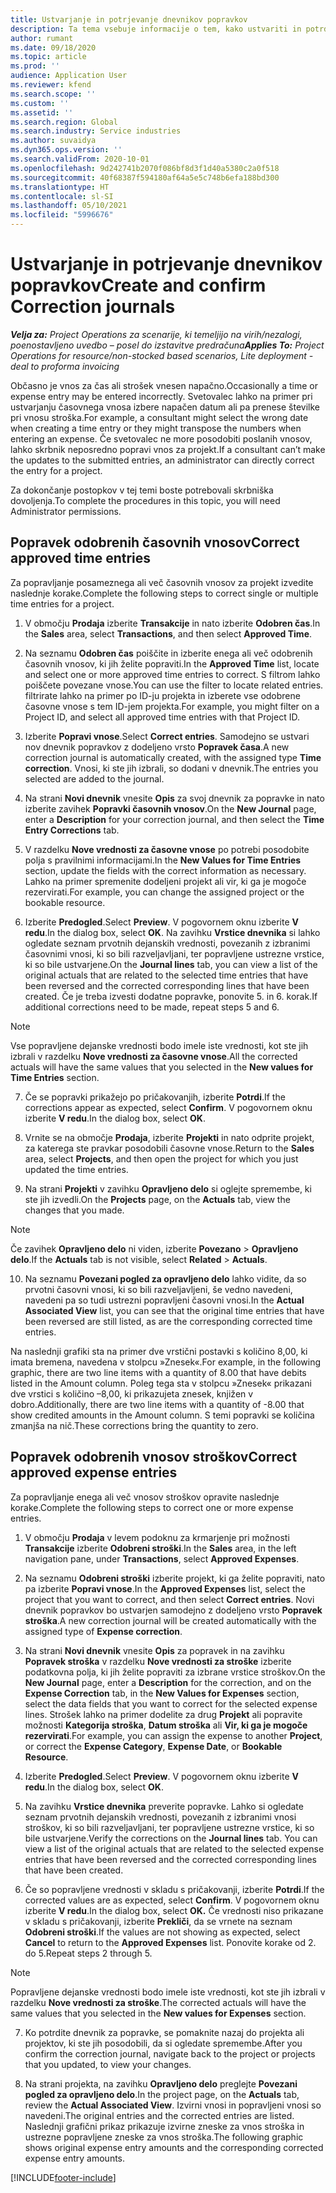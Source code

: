 ```yaml
---
title: Ustvarjanje in potrjevanje dnevnikov popravkov
description: Ta tema vsebuje informacije o tem, kako ustvariti in potrditi dnevnik popravkov.
author: rumant
ms.date: 09/18/2020
ms.topic: article
ms.prod: ''
audience: Application User
ms.reviewer: kfend
ms.search.scope: ''
ms.custom: ''
ms.assetid: ''
ms.search.region: Global
ms.search.industry: Service industries
ms.author: suvaidya
ms.dyn365.ops.version: ''
ms.search.validFrom: 2020-10-01
ms.openlocfilehash: 9d242741b2070f086bf8d3f1d40a5380c2a0f518
ms.sourcegitcommit: 40f68387f594180af64a5e5c748b6efa188bd300
ms.translationtype: HT
ms.contentlocale: sl-SI
ms.lasthandoff: 05/10/2021
ms.locfileid: "5996676"
---
```

# <a name="create-and-confirm-correction-journals"></a><span data-ttu-id="fb67b-103">Ustvarjanje in potrjevanje dnevnikov popravkov</span><span class="sxs-lookup"><span data-stu-id="fb67b-103">Create and confirm Correction journals</span></span>

<span data-ttu-id="fb67b-104">_**Velja za:** Project Operations za scenarije, ki temeljijo na virih/nezalogi, poenostavljeno uvedbo – posel do izstavitve predračuna_</span><span class="sxs-lookup"><span data-stu-id="fb67b-104">_**Applies To:** Project Operations for resource/non-stocked based scenarios, Lite deployment - deal to proforma invoicing_</span></span>

<span data-ttu-id="fb67b-105">Občasno je vnos za čas ali strošek vnesen napačno.</span><span class="sxs-lookup"><span data-stu-id="fb67b-105">Occasionally a time or expense entry may be entered incorrectly.</span></span> <span data-ttu-id="fb67b-106">Svetovalec lahko na primer pri ustvarjanju časovnega vnosa izbere napačen datum ali pa prenese številke pri vnosu stroška.</span><span class="sxs-lookup"><span data-stu-id="fb67b-106">For example, a consultant might select the wrong date when creating a time entry or they might transpose the numbers when entering an expense.</span></span> <span data-ttu-id="fb67b-107">Če svetovalec ne more posodobiti poslanih vnosov, lahko skrbnik neposredno popravi vnos za projekt.</span><span class="sxs-lookup"><span data-stu-id="fb67b-107">If a consultant can’t make the updates to the submitted entries, an administrator can directly correct the entry for a project.</span></span>

<span data-ttu-id="fb67b-108">Za dokončanje postopkov v tej temi boste potrebovali skrbniška dovoljenja.</span><span class="sxs-lookup"><span data-stu-id="fb67b-108">To complete the procedures in this topic, you will need Administrator permissions.</span></span>

## <a name="correct-approved-time-entries"></a><span data-ttu-id="fb67b-109">Popravek odobrenih časovnih vnosov</span><span class="sxs-lookup"><span data-stu-id="fb67b-109">Correct approved time entries</span></span>     

<span data-ttu-id="fb67b-110">Za popravljanje posameznega ali več časovnih vnosov za projekt izvedite naslednje korake.</span><span class="sxs-lookup"><span data-stu-id="fb67b-110">Complete the following steps to correct single or multiple time entries for a project.</span></span>

1. <span data-ttu-id="fb67b-111">V območju **Prodaja** izberite **Transakcije** in nato izberite **Odobren čas**.</span><span class="sxs-lookup"><span data-stu-id="fb67b-111">In the **Sales** area, select **Transactions**, and then select **Approved Time**.</span></span> 

2. <span data-ttu-id="fb67b-112">Na seznamu **Odobren čas** poiščite in izberite enega ali več odobrenih časovnih vnosov, ki jih želite popraviti.</span><span class="sxs-lookup"><span data-stu-id="fb67b-112">In the **Approved Time** list, locate and select one or more approved time entries to correct.</span></span> <span data-ttu-id="fb67b-113">S filtrom lahko poiščete povezane vnose.</span><span class="sxs-lookup"><span data-stu-id="fb67b-113">You can use the filter to locate related entries.</span></span> <span data-ttu-id="fb67b-114">filtrirate lahko na primer po ID-ju projekta in izberete vse odobrene časovne vnose s tem ID-jem projekta.</span><span class="sxs-lookup"><span data-stu-id="fb67b-114">For example, you might filter on a Project ID, and select all approved time entries with that Project ID.</span></span>

3. <span data-ttu-id="fb67b-115">Izberite **Popravi vnose**.</span><span class="sxs-lookup"><span data-stu-id="fb67b-115">Select **Correct entries**.</span></span> <span data-ttu-id="fb67b-116">Samodejno se ustvari nov dnevnik popravkov z dodeljeno vrsto **Popravek časa**.</span><span class="sxs-lookup"><span data-stu-id="fb67b-116">A new correction journal is automatically created, with the assigned type **Time correction**.</span></span> <span data-ttu-id="fb67b-117">Vnosi, ki ste jih izbrali, so dodani v dnevnik.</span><span class="sxs-lookup"><span data-stu-id="fb67b-117">The entries you selected are added to the journal.</span></span> 

4. <span data-ttu-id="fb67b-118">Na strani **Novi dnevnik** vnesite **Opis** za svoj dnevnik za popravke in nato izberite zavihek **Popravki časovnih vnosov**.</span><span class="sxs-lookup"><span data-stu-id="fb67b-118">On the **New Journal** page, enter a **Description** for your correction journal, and then select the **Time Entry Corrections** tab.</span></span>  

5. <span data-ttu-id="fb67b-119">V razdelku **Nove vrednosti za časovne vnose** po potrebi posodobite polja s pravilnimi informacijami.</span><span class="sxs-lookup"><span data-stu-id="fb67b-119">In the **New Values for Time Entries** section, update the fields with the correct information as necessary.</span></span> <span data-ttu-id="fb67b-120">Lahko na primer spremenite dodeljeni projekt ali vir, ki ga je mogoče rezervirati.</span><span class="sxs-lookup"><span data-stu-id="fb67b-120">For example, you can change the assigned project or the bookable resource.</span></span>

6. <span data-ttu-id="fb67b-121">Izberite **Predogled**.</span><span class="sxs-lookup"><span data-stu-id="fb67b-121">Select **Preview**.</span></span> <span data-ttu-id="fb67b-122">V pogovornem oknu izberite **V redu**.</span><span class="sxs-lookup"><span data-stu-id="fb67b-122">In the dialog box, select **OK**.</span></span> <span data-ttu-id="fb67b-123">Na zavihku **Vrstice dnevnika** si lahko ogledate seznam prvotnih dejanskih vrednosti, povezanih z izbranimi časovnimi vnosi, ki so bili razveljavljani, ter popravljene ustrezne vrstice, ki so bile ustvarjene.</span><span class="sxs-lookup"><span data-stu-id="fb67b-123">On the **Journal lines** tab, you can view a list of the original actuals that are related to the selected time entries that have been reversed and the corrected corresponding lines that have been created.</span></span> <span data-ttu-id="fb67b-124">Če je treba izvesti dodatne popravke, ponovite 5. in 6. korak.</span><span class="sxs-lookup"><span data-stu-id="fb67b-124">If additional corrections need to be made, repeat steps 5 and 6.</span></span> 

> [!NOTE]
> <span data-ttu-id="fb67b-125">Vse popravljene dejanske vrednosti bodo imele iste vrednosti, kot ste jih izbrali v razdelku **Nove vrednosti za časovne vnose**.</span><span class="sxs-lookup"><span data-stu-id="fb67b-125">All the corrected actuals will have the same values that you selected in the **New values for Time Entries** section.</span></span>

7. <span data-ttu-id="fb67b-126">Če se popravki prikažejo po pričakovanjih, izberite **Potrdi**.</span><span class="sxs-lookup"><span data-stu-id="fb67b-126">If the corrections appear as expected, select **Confirm**.</span></span> <span data-ttu-id="fb67b-127">V pogovornem oknu izberite **V redu**.</span><span class="sxs-lookup"><span data-stu-id="fb67b-127">In the dialog box, select **OK**.</span></span>

8. <span data-ttu-id="fb67b-128">Vrnite se na območje **Prodaja**, izberite **Projekti** in nato odprite projekt, za katerega ste pravkar posodobili časovne vnose.</span><span class="sxs-lookup"><span data-stu-id="fb67b-128">Return to the **Sales** area, select **Projects**, and then open the project for which you just updated the time entries.</span></span> 

9. <span data-ttu-id="fb67b-129">Na strani **Projekti** v zavihku **Opravljeno delo** si oglejte spremembe, ki ste jih izvedli.</span><span class="sxs-lookup"><span data-stu-id="fb67b-129">On the **Projects** page, on the **Actuals** tab, view the changes that you made.</span></span> 

> [!NOTE]
> <span data-ttu-id="fb67b-130">Če zavihek **Opravljeno delo** ni viden, izberite **Povezano** > **Opravljeno delo**.</span><span class="sxs-lookup"><span data-stu-id="fb67b-130">If the **Actuals** tab is not visible, select **Related** > **Actuals**.</span></span>  

10. <span data-ttu-id="fb67b-131">Na seznamu **Povezani pogled za opravljeno delo** lahko vidite, da so prvotni časovni vnosi, ki so bili razveljavljeni, še vedno navedeni, navedeni pa so tudi ustrezni popravljeni časovni vnosi.</span><span class="sxs-lookup"><span data-stu-id="fb67b-131">In the **Actual Associated View** list, you can see that the original time entries that have been reversed are still listed, as are the corresponding corrected time entries.</span></span> 

<span data-ttu-id="fb67b-132">Na naslednji grafiki sta na primer dve vrstični postavki s količino 8,00, ki imata bremena, navedena v stolpcu »Znesek«.</span><span class="sxs-lookup"><span data-stu-id="fb67b-132">For example, in the following graphic, there are two line items with a quantity of 8.00 that have debits listed in the Amount column.</span></span> <span data-ttu-id="fb67b-133">Poleg tega sta v stolpcu »Znesek« prikazani dve vrstici s količino –8,00, ki prikazujeta znesek, knjižen v dobro.</span><span class="sxs-lookup"><span data-stu-id="fb67b-133">Additionally, there are two line items with a quantity of -8.00 that show credited amounts in the Amount column.</span></span> <span data-ttu-id="fb67b-134">S temi popravki se količina zmanjša na nič.</span><span class="sxs-lookup"><span data-stu-id="fb67b-134">These corrections bring the quantity to zero.</span></span>

 
## <a name="correct-approved-expense-entries"></a><span data-ttu-id="fb67b-135">Popravek odobrenih vnosov stroškov</span><span class="sxs-lookup"><span data-stu-id="fb67b-135">Correct approved expense entries</span></span>

<span data-ttu-id="fb67b-136">Za popravljanje enega ali več vnosov stroškov opravite naslednje korake.</span><span class="sxs-lookup"><span data-stu-id="fb67b-136">Complete the following steps to correct one or more expense entries.</span></span> 

1. <span data-ttu-id="fb67b-137">V območju **Prodaja** v levem podoknu za krmarjenje pri možnosti **Transakcije** izberite **Odobreni stroški**.</span><span class="sxs-lookup"><span data-stu-id="fb67b-137">In the **Sales** area, in the left navigation pane, under **Transactions**, select **Approved Expenses**.</span></span>

2. <span data-ttu-id="fb67b-138">Na seznamu **Odobreni stroški** izberite projekt, ki ga želite popraviti, nato pa izberite **Popravi vnose**.</span><span class="sxs-lookup"><span data-stu-id="fb67b-138">In the **Approved Expenses** list, select the project that you want to correct, and then select **Correct entries**.</span></span> <span data-ttu-id="fb67b-139">Novi dnevnik popravkov bo ustvarjen samodejno z dodeljeno vrsto **Popravek stroška**.</span><span class="sxs-lookup"><span data-stu-id="fb67b-139">A new correction journal will be created automatically with the assigned type of **Expense correction**.</span></span> 

3. <span data-ttu-id="fb67b-140">Na strani **Novi dnevnik** vnesite **Opis** za popravek in na zavihku **Popravek stroška** v razdelku **Nove vrednosti za stroške** izberite podatkovna polja, ki jih želite popraviti za izbrane vrstice stroškov.</span><span class="sxs-lookup"><span data-stu-id="fb67b-140">On the **New Journal** page, enter a **Description** for the correction, and on the **Expense Correction** tab, in the **New Values for Expenses** section, select the data fields that you want to correct for the selected expense lines.</span></span> <span data-ttu-id="fb67b-141">Strošek lahko na primer dodelite za drug **Projekt** ali popravite možnosti **Kategorija stroška**, **Datum stroška** ali **Vir, ki ga je mogoče rezervirati**.</span><span class="sxs-lookup"><span data-stu-id="fb67b-141">For example, you can assign the expense to another **Project**, or correct the **Expense Category**, **Expense Date**, or **Bookable Resource**.</span></span>

4. <span data-ttu-id="fb67b-142">Izberite **Predogled**.</span><span class="sxs-lookup"><span data-stu-id="fb67b-142">Select **Preview**.</span></span> <span data-ttu-id="fb67b-143">V pogovornem oknu izberite **V redu**.</span><span class="sxs-lookup"><span data-stu-id="fb67b-143">In the dialog box, select **OK**.</span></span> 

5. <span data-ttu-id="fb67b-144">Na zavihku **Vrstice dnevnika** preverite popravke. Lahko si ogledate seznam prvotnih dejanskih vrednosti, povezanih z izbranimi vnosi stroškov, ki so bili razveljavljani, ter popravljene ustrezne vrstice, ki so bile ustvarjene.</span><span class="sxs-lookup"><span data-stu-id="fb67b-144">Verify the corrections on the **Journal lines** tab. You can view a list of the original actuals that are related to the selected expense entries that have been reversed and the corrected corresponding lines that have been created.</span></span>

6. <span data-ttu-id="fb67b-145">Če so popravljene vrednosti v skladu s pričakovanji, izberite **Potrdi**.</span><span class="sxs-lookup"><span data-stu-id="fb67b-145">If the corrected values are as expected, select **Confirm**.</span></span> <span data-ttu-id="fb67b-146">V pogovornem oknu izberite **V redu**.</span><span class="sxs-lookup"><span data-stu-id="fb67b-146">In the dialog box, select **OK.**</span></span> <span data-ttu-id="fb67b-147">Če vrednosti niso prikazane v skladu s pričakovanji, izberite **Prekliči**, da se vrnete na seznam **Odobreni stroški**.</span><span class="sxs-lookup"><span data-stu-id="fb67b-147">If the values are not showing as expected, select **Cancel** to return to the **Approved Expenses** list.</span></span> <span data-ttu-id="fb67b-148">Ponovite korake od 2. do 5.</span><span class="sxs-lookup"><span data-stu-id="fb67b-148">Repeat steps 2 through 5.</span></span> 

> [!NOTE]
> <span data-ttu-id="fb67b-149">Popravljene dejanske vrednosti bodo imele iste vrednosti, kot ste jih izbrali v razdelku **Nove vrednosti za stroške**.</span><span class="sxs-lookup"><span data-stu-id="fb67b-149">The corrected actuals will have the same values that you selected in the **New values for Expenses** section.</span></span>

7. <span data-ttu-id="fb67b-150">Ko potrdite dnevnik za popravke, se pomaknite nazaj do projekta ali projektov, ki ste jih posodobili, da si ogledate spremembe.</span><span class="sxs-lookup"><span data-stu-id="fb67b-150">After you confirm the correction journal, navigate back to the project or projects that you updated, to view your changes.</span></span>  

8. <span data-ttu-id="fb67b-151">Na strani projekta, na zavihku **Opravljeno delo** preglejte **Povezani pogled za opravljeno delo**.</span><span class="sxs-lookup"><span data-stu-id="fb67b-151">In the project page, on the **Actuals** tab, review the **Actual Associated View**.</span></span> <span data-ttu-id="fb67b-152">Izvirni vnosi in popravljeni vnosi so navedeni.</span><span class="sxs-lookup"><span data-stu-id="fb67b-152">The original entries and the corrected entries are listed.</span></span> <span data-ttu-id="fb67b-153">Naslednji grafični prikaz prikazuje izvirne zneske za vnos stroška in ustrezne popravljene zneske za vnos stroška.</span><span class="sxs-lookup"><span data-stu-id="fb67b-153">The following graphic shows original expense entry amounts and the corresponding corrected expense entry amounts.</span></span> 




[!INCLUDE[footer-include](../includes/footer-banner.md)]